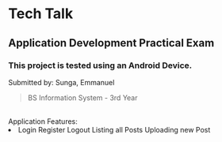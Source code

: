 # Tech Talk
## Application Development Practical Exam
### This project is tested using an Android Device.

Submitted by: Sunga, Emmanuel
>BS Information System - 3rd Year
</br>
Application Features: </br>
<li>
Login
Register
Logout
Listing all Posts
Uploading new Post
</li>


